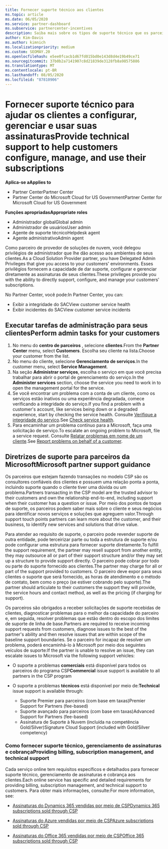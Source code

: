 ```yaml
---
title: Fornecer suporte técnico aos clientes
ms.topic: article
ms.date: 06/05/2020
ms.service: partner-dashboard
ms.subservice: partnercenter-incentives
description: Saiba mais sobre os tipos de suporte técnico que os parceiros do programa de provedor de soluções na nuvem podem oferecer aos seus clientes.
author: Kim-Davis
ms.author: kimnich
ms.localizationpriority: medium
ms.custom: SEOMAY.20
ms.openlocfilehash: e5ee0fcacb1d67fd015bd0e143d8d4e19b49ce71
ms.sourcegitcommit: 37b0b2a7141907c8d21839de3128fb8a98575886
ms.translationtype: MT
ms.contentlocale: pt-BR
ms.lasthandoff: 08/05/2020
ms.locfileid: "87810906"
---
```

# <a name="provide-technical-support-to-help-customers-configure-manage-and-use-their-subscriptions"></a><span data-ttu-id="a0ba4-103">Fornecer suporte técnico para ajudar os clientes a configurar, gerenciar e usar suas assinaturas</span><span class="sxs-lookup"><span data-stu-id="a0ba4-103">Provide technical support to help customers configure, manage, and use their subscriptions</span></span>

<span data-ttu-id="a0ba4-104">**Aplica-se a**</span><span class="sxs-lookup"><span data-stu-id="a0ba4-104">**Applies to**</span></span>

- <span data-ttu-id="a0ba4-105">Partner Center</span><span class="sxs-lookup"><span data-stu-id="a0ba4-105">Partner Center</span></span>
- <span data-ttu-id="a0ba4-106">Partner Center do Microsoft Cloud for US Government</span><span class="sxs-lookup"><span data-stu-id="a0ba4-106">Partner Center for Microsoft Cloud for US Government</span></span>

<span data-ttu-id="a0ba4-107">**Funções apropriadas**</span><span class="sxs-lookup"><span data-stu-id="a0ba4-107">**Appropriate roles**</span></span>
- <span data-ttu-id="a0ba4-108">Administrador global</span><span class="sxs-lookup"><span data-stu-id="a0ba4-108">Global admin</span></span>
- <span data-ttu-id="a0ba4-109">Administrador de usuários</span><span class="sxs-lookup"><span data-stu-id="a0ba4-109">User admin</span></span>
- <span data-ttu-id="a0ba4-110">Agente de suporte técnico</span><span class="sxs-lookup"><span data-stu-id="a0ba4-110">Helpdesk agent</span></span>
- <span data-ttu-id="a0ba4-111">Agente administrativo</span><span class="sxs-lookup"><span data-stu-id="a0ba4-111">Admin agent</span></span>

<span data-ttu-id="a0ba4-112">Como parceiro de provedor de soluções de nuvem, você delegou privilégios de administrador que lhe dão acesso aos ambientes de seus clientes.</span><span class="sxs-lookup"><span data-stu-id="a0ba4-112">As a Cloud Solution Provider partner, you have Delegated Admin Privileges that give you access to your customers' environments.</span></span> <span data-ttu-id="a0ba4-113">Esses privilégios fornecem a capacidade de dar suporte, configurar e gerenciar diretamente as assinaturas de seus clientes.</span><span class="sxs-lookup"><span data-stu-id="a0ba4-113">These privileges provide you with the ability to directly support, configure, and manage your customers' subscriptions.</span></span>

<span data-ttu-id="a0ba4-114">No Partner Center, você pode:</span><span class="sxs-lookup"><span data-stu-id="a0ba4-114">In Partner Center, you can:</span></span>

- <span data-ttu-id="a0ba4-115">Exibir a integridade do SAC</span><span class="sxs-lookup"><span data-stu-id="a0ba4-115">View customer service health</span></span>
- <span data-ttu-id="a0ba4-116">Exibir incidentes do SAC</span><span class="sxs-lookup"><span data-stu-id="a0ba4-116">View customer service incidents</span></span>

## <a name="perform-admin-tasks-for-your-customers"></a><span data-ttu-id="a0ba4-117">Executar tarefas de administração para seus clientes</span><span class="sxs-lookup"><span data-stu-id="a0ba4-117">Perform admin tasks for your customers</span></span>

1. <span data-ttu-id="a0ba4-118">No menu do **centro de parceiros** , selecione **clientes**.</span><span class="sxs-lookup"><span data-stu-id="a0ba4-118">From the **Partner Center** menu, select **Customers**.</span></span> <span data-ttu-id="a0ba4-119">Escolha seu cliente na lista.</span><span class="sxs-lookup"><span data-stu-id="a0ba4-119">Choose your customer from the list.</span></span>
2. <span data-ttu-id="a0ba4-120">No menu do cliente, selecione **Gerenciamento de serviços**.</span><span class="sxs-lookup"><span data-stu-id="a0ba4-120">In the customer menu, select **Service Management**.</span></span>
3. <span data-ttu-id="a0ba4-121">Na seção **Administrar serviços**, escolha o serviço em que você precisa trabalhar para abrir o portal de gerenciamento do serviço.</span><span class="sxs-lookup"><span data-stu-id="a0ba4-121">In the **Administer services** section, choose the service you need to work in to open the management portal for the service.</span></span>
4. <span data-ttu-id="a0ba4-122">Se você encontrar um problema com a conta de um cliente, como os serviços estão inativos ou uma experiência degradada, comece verificando a integridade do serviço.</span><span class="sxs-lookup"><span data-stu-id="a0ba4-122">If you find a problem with a customer's account, like services being down or a degraded experience, start by checking the service health.</span></span> <span data-ttu-id="a0ba4-123">Consulte [Verifique a integridade do serviço](check-service-health.md).</span><span class="sxs-lookup"><span data-stu-id="a0ba4-123">See [Check service health](check-service-health.md).</span></span>
5. <span data-ttu-id="a0ba4-124">Para encaminhar um problema contínuo para a Microsoft, faça uma solicitação de serviço.</span><span class="sxs-lookup"><span data-stu-id="a0ba4-124">To escalate an ongoing problem to Microsoft, file a service request.</span></span> <span data-ttu-id="a0ba4-125">Consulte [Relatar problemas em nome de um cliente](report-problems-on-behalf-of-a-customer.md).</span><span class="sxs-lookup"><span data-stu-id="a0ba4-125">See [Report problems on behalf of a customer](report-problems-on-behalf-of-a-customer.md).</span></span>

## <a name="microsoft-partner-support-guidance"></a><span data-ttu-id="a0ba4-126">Diretrizes de suporte para parceiros da Microsoft</span><span class="sxs-lookup"><span data-stu-id="a0ba4-126">Microsoft partner support guidance</span></span>

<span data-ttu-id="a0ba4-127">Os parceiros que estejam fazendo transações no modelo CSP são os consultores confiáveis dos clientes e possuem uma relação ponta a ponta, incluindo suporte quando o cliente tiver uma dúvida ou um problema.</span><span class="sxs-lookup"><span data-stu-id="a0ba4-127">Partners transacting in the CSP model are the trusted advisor to their customers and own the relationship end-to-end, including support when their customer has a question or issue.</span></span> <span data-ttu-id="a0ba4-128">Por meio dos pontos de toque de suporte, os parceiros podem saber mais sobre o cliente e seus negócios para identificar novos serviços e soluções que agreguem valor.</span><span class="sxs-lookup"><span data-stu-id="a0ba4-128">Through support touch points partners can learn more about the customer, and their business, to identify new services and solutions that drive value.</span></span>

<span data-ttu-id="a0ba4-129">Para atender ao requisito de suporte, o parceiro pode revender suporte de outra entidade, pode terceirizar parte ou toda a estrutura de suporte e/ou pode configurar uma estrutura para fornecer suporte diretamente.</span><span class="sxs-lookup"><span data-stu-id="a0ba4-129">To fulfill the support requirement, the partner may resell support from another entity, they may outsource all or part of their support structure and/or they may set up a structure to provide support directly.</span></span>  <span data-ttu-id="a0ba4-130">O parceiro pode cobrar por todo ou parte do suporte fornecido aos clientes.</span><span class="sxs-lookup"><span data-stu-id="a0ba4-130">The partner may charge for all or part of the support provided to customers.</span></span> <span data-ttu-id="a0ba4-131">O parceiro deve expor para seus clientes o suporte que será fornecido, as horas de atendimento e o método de contato, bem como o preço (se estiver cobrando pelo suporte).</span><span class="sxs-lookup"><span data-stu-id="a0ba4-131">The partner should articulate to their customers the support they will provide, the service hours and contact method, as well as the pricing (if charging for support).</span></span> 

<span data-ttu-id="a0ba4-132">Os parceiros são obrigados a receber solicitações de suporte recebidas de clientes, diagnosticar problemas para o melhor da capacidade do parceiro e, em seguida, resolver problemas que estão dentro do escopo dos limites de suporte de linha de base.</span><span class="sxs-lookup"><span data-stu-id="a0ba4-132">Partners are required to receive incoming support requests from customers, diagnose issues to the best of the partner's ability and then resolve issues that are within scope of the baseline support boundaries.</span></span> <span data-ttu-id="a0ba4-133">Se o parceiro for incapaz de resolver um problema, poderá encaminhá-lo à Microsoft por meio dos seguintes veículos de suporte:</span><span class="sxs-lookup"><span data-stu-id="a0ba4-133">If the partner is unable to resolve an issue, they can escalate issues to Microsoft via the following support vehicles:</span></span>

- <span data-ttu-id="a0ba4-134">O suporte a problemas **comerciais** está disponível para todos os parceiros do programa CSP</span><span class="sxs-lookup"><span data-stu-id="a0ba4-134">**Commercial** issue support is available to all partners in the CSP program</span></span>

- <span data-ttu-id="a0ba4-135">O suporte a problemas **técnicos** está disponível por meio de:</span><span class="sxs-lookup"><span data-stu-id="a0ba4-135">**Technical** issue support is available through:</span></span>

  - <span data-ttu-id="a0ba4-136">Suporte Premier para parceiros (com base em taxas)</span><span class="sxs-lookup"><span data-stu-id="a0ba4-136">Premier Support for Partners (fee-based)</span></span>
  - <span data-ttu-id="a0ba4-137">Suporte avançado para parceiros (com base em taxas)</span><span class="sxs-lookup"><span data-stu-id="a0ba4-137">Advanced Support for Partners (fee-based)</span></span>
  - <span data-ttu-id="a0ba4-138">Assinatura de Suporte à Nuvem (incluída na competência Gold/Silver)</span><span class="sxs-lookup"><span data-stu-id="a0ba4-138">Signature Cloud Support (included with Gold/Silver competency)</span></span>

### <a name="providing-billing-subscription-management-and-technical-support"></a><span data-ttu-id="a0ba4-139">Como fornecer suporte técnico, gerenciamento de assinaturas e cobrança</span><span class="sxs-lookup"><span data-stu-id="a0ba4-139">Providing billing, subscription management, and technical support</span></span> 

<span data-ttu-id="a0ba4-140">Cada serviço online tem requisitos específicos e detalhados para fornecer suporte técnico, gerenciamento de assinaturas e cobrança aos clientes.</span><span class="sxs-lookup"><span data-stu-id="a0ba4-140">Each online service has specific and detailed requirements for providing billing, subscription management, and technical support to customers.</span></span> <span data-ttu-id="a0ba4-141">Para obter mais informações, consulte:</span><span class="sxs-lookup"><span data-stu-id="a0ba4-141">For more information, see:</span></span>

- [<span data-ttu-id="a0ba4-142">Assinaturas do Dynamics 365 vendidas por meio de CSP</span><span class="sxs-lookup"><span data-stu-id="a0ba4-142">Dynamics 365 subscriptions sold through CSP</span></span>](https://www.microsoftpartnercommunity.com/t5/CSP/Microsoft-Partner-Support-Guidance/m-p/5262#M30)

- [<span data-ttu-id="a0ba4-143">Assinaturas do Azure vendidas por meio de CSP</span><span class="sxs-lookup"><span data-stu-id="a0ba4-143">Azure subscriptions sold through CSP</span></span>](https://www.microsoftpartnercommunity.com/t5/CSP/Microsoft-Partner-Support-Guidance/m-p/5263#M31)

- [<span data-ttu-id="a0ba4-144">Assinaturas do Office 365 vendidas por meio de CSP</span><span class="sxs-lookup"><span data-stu-id="a0ba4-144">Office 365 subscriptions sold through CSP</span></span>](https://www.microsoftpartnercommunity.com/t5/CSP/Microsoft-Partner-Support-Guidance/m-p/5264#M32)
